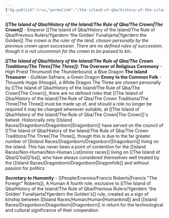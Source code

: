 ```yaml
---
{"dg-publish":true,"permalink":"/the-island-of-qba/history-of-the-island/the-rule-of-qba/the-crown-councils/the-council-of-emperor-ygerdern-the-golden/"}
---
```



***[[The Island of Qba/History of the Island/The Rule of Qba/The Crown\|The Crown]]*** - Emperor [[The Island of Qba/History of the Island/The Rule of Qba/Previous Rulers/Ygerdern 'the Golden' Funahjarta\|Ygerdern the Golden]]
*The crown is the ruler of the land, chosen personally by the previous crown upon succession. There are no defined rules of succession, though it is not uncommon for the crown to be passed to kin.*

***[[The Island of Qba/History of the Island/The Rule of Qba/The Crown Traditions/The Three\|The Three]]:*** 
**The Overseer of Religious Ceremony** - High Priest Thrumundi the Thunderbound, a Blue Dragon
**The Island Treasurer** - Gullklan Safnara, a Green Dragon
**Envoy to the Common Folk** - Thruumb Hugsi (Hoogsi), a White Dragon
The Three are chosen personally by [[The Island of Qba/History of the Island/The Rule of Qba/The Crown\|The Crown]], there are no defined roles that [[The Island of Qba/History of the Island/The Rule of Qba/The Crown Traditions/The Three\|The Three]] must be made up of, and should a role no longer be required it may be changed whenever suitable, at [[The Island of Qba/History of the Island/The Rule of Qba/The Crown\|The Crown]]'s behest. Historically only [[Island Races/Dragonborn/Dragonborn\|Dragonborn]] have served on the council of [[The Island of Qba/History of the Island/The Rule of Qba/The Crown Traditions/The Three\|The Three]], though this is due to the far greater number of [[Island Races/Dragonborn/Dragonborn\|Dragonborn]] living on the island. This has never been a point of contention for the [[Island Races/Non-Human/Non-Human List\|minor races]] living on [[The Island of Qba/Q'ba\|Q'ba]], who have always considered themselves well treated by the [[Island Races/Dragonborn/Dragonborn\|Dragonfolk]] and without passion for politics

***Secretary to Humanity*** - [[People/Enemies/Francis Roberts\|Francis "The Foreign" Roberts]], A Human
A fourth role, exclusive to [[The Island of Qba/History of the Island/The Rule of Qba/Previous Rulers/Ygerdern 'the Golden' Funahjarta\|Ygerdern the Golden's]] rule, created as a sign of kinship between [[Island Races/Human/Human\|Humankind]] and [[Island Races/Dragonborn/Dragonborn\|Dragonborn]] in return for the technological and cultural significance of their cooperation
